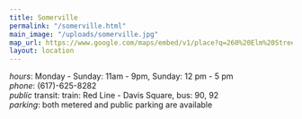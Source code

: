 ```yaml
---
title: Somerville
permalink: "/somerville.html"
main_image: "/uploads/somerville.jpg"
map_url: https://www.google.com/maps/embed/v1/place?q=260%20Elm%20Street%2C%20%23102%20Somerville%2C%20MA%2002144&key=AIzaSyByok5-JLiYZzpwESlPJ7kcTqJeu4aT1TY
layout: location
---
```


*hours*: Monday - Sunday: 11am - 9pm, Sunday: 12 pm - 5 pm  
*phone*: (617)-625-8282  
*public* transit: train: Red Line - Davis Square, bus: 90, 92  
*parking*: both metered and public parking are available  
